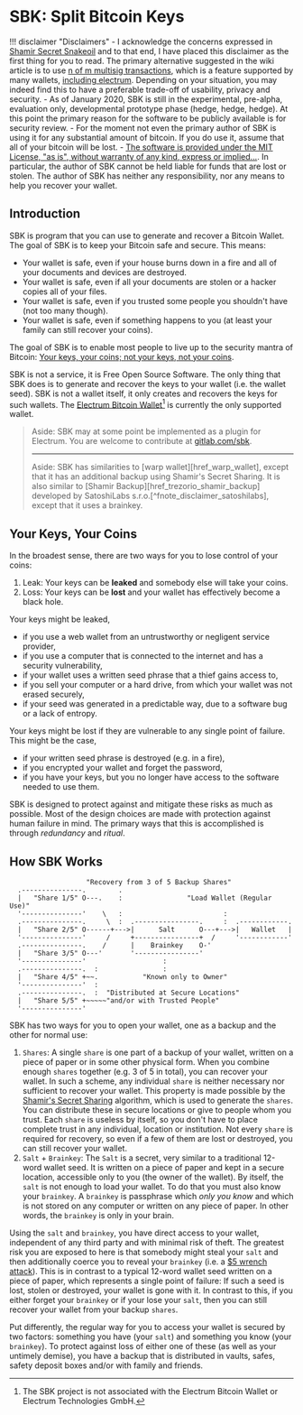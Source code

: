 # SBK: Split Bitcoin Keys


!!! disclaimer "Disclaimers"
    - I acknowledge the concerns expressed in [Shamir Secret Snakeoil][href_btcwiki_sss] and to that end, I have placed this disclaimer as the first thing for you to read. The primary alternative suggested in the wiki article is to use [n of m multisig transactions][href_btcwiki_multisig], which is a feature supported by many wallets, [including electrum][href_electrum_multisig]. Depending on your situation, you may indeed find this to have a preferable trade-off of usability, privacy and security.
    - As of January 2020, SBK is still in the experimental, pre-alpha, evaluation only, developmental prototype phase (hedge, hedge, hedge). At this point the primary reason for the software to be publicly available is for security review.
    - For the moment not even the primary author of SBK is using it for any substantial amount of bitcoin. If you do use it, assume that all of your bitcoin will be lost.
    - [The software is provided under the MIT License, "as is", without warranty of any kind, express or implied…][href_sbk_license]. In particular, the author of SBK cannot be held liable for funds that are lost or stolen. The author of SBK has neither any responsibility, nor any means to help you recover your wallet.

[href_btcwiki_sss]: https://en.bitcoin.it/wiki/Shamir_Secret_Snakeoil

[href_btcwiki_multisig]: https://en.bitcoin.it/wiki/Multisignature

[href_electrum_multisig]: https://electrum.readthedocs.io/en/latest/multisig.html

[href_sbk_license]: https://gitlab.com/mbarkhau/sbk/blob/master/LICENSE


## Introduction

SBK is program that you can use to generate and recover a Bitcoin Wallet. The goal of SBK is to keep your Bitcoin safe and secure. This means:

 - Your wallet is safe, even if your house burns down in a fire and all of your documents and devices are destroyed.
 - Your wallet is safe, even if all your documents are stolen or a hacker copies all of your files.
 - Your wallet is safe, even if you trusted some people you shouldn't have (not too many though).
 - Your wallet is safe, even if something happens to you (at least your family can still recover your coins).

The goal of SBK is to enable most people to live up to the security mantra of Bitcoin: [Your keys, your coins; not your keys, not your coins][href_yt_aantonop].

SBK is not a service, it is Free Open Source Software. The only thing that SBK does is to generate and recover the keys to your wallet (i.e. the wallet seed). SBK is not a wallet itself, it only creates and recovers the keys for such wallets. The [Electrum Bitcoin Wallet][href_electrum_org][^fnote_disclaimer_electrum] is currently the only supported wallet.

> Aside: SBK may at some point be implemented as a plugin for Electrum. You are welcome to contribute at [gitlab.com/sbk][href_gitlab_sbk].
> <hr/>
> Aside: SBK has similarities to [warp wallet][href_warp_wallet], except that it has an additional backup using Shamir's Secret Sharing. It is also similar to [Shamir Backup][href_trezorio_shamir_backup] developed by SatoshiLabs s.r.o.[^fnote_disclaimer_satoshilabs], except that it uses a brainkey.


[href_yt_aantonop]: https://www.youtube.com/watch?v=AcrEEnDLm58

[href_electrum_org]: https://electrum.org

[href_gitlab_sbk]: https://gitlab.com/mbarkhau/sbk

[href_warp_wallet]: https://keybase.io/warp/warp_1.0.9_SHA256_a2067491ab582bde779f4505055807c2479354633a2216b22cf1e92d1a6e4a87.html

[href_trezorio_shamir_backup]: https://wiki.trezor.io/Shamir_Backup

[^fnote_disclaimer_electrum]: The SBK project is not associated with the Electrum Bitcoin Wallet or Electrum Technologies GmbH.

[^fnote_disclaimer_satoshilabs]: The SBK project is not associated with SatoshiLabs s.r.o.


## Your Keys, Your Coins

In the broadest sense, there are two ways for you to lose control of your coins:

 1. Leak: Your keys can be **leaked** and somebody else will take your coins.
 2. Loss: Your keys can be **lost** and your wallet has effectively become a black hole.

Your keys might be leaked,

 - if you use a web wallet from an untrustworthy or negligent service provider,
 - if you use a computer that is connected to the internet and has a security vulnerability,
 - if your wallet uses a written seed phrase that a thief gains access to,
 - if you sell your computer or a hard drive, from which your wallet was not erased securely,
 - if your seed was generated in a predictable way, due to a software bug or a lack of entropy.

Your keys might be lost if they are vulnerable to any single point of failure. This might be the case,

 - if your written seed phrase is destroyed (e.g. in a fire),
 - if you encrypted your wallet and forget the password,
 - if you have your keys, but you no longer have access to the software needed to use them.

SBK is designed to protect against and mitigate these risks as much as possible. Most of the design choices are made with protection against human failure in mind. The primary ways that this is accomplished is through *redundancy* and *ritual*.


## How SBK Works

```bob
                   "Recovery from 3 of 5 Backup Shares"
  .---------------.        .
  |   "Share 1/5" O---.    :                "Load Wallet (Regular Use)"
  '---------------'    \   :                         :
  .---------------.     \  :  .----------------.     :  .------------.
  |   "Share 2/5" O------+--->|      Salt      O---+--->|   Wallet   |
  '---------------'     /     +----------------+  /     '------------'
  .---------------.    /      |    Brainkey    O-'
  |   "Share 3/5" O---'       '----------------'
  '---------------'                   :
  .---------------.  :                :
  |   "Share 4/5" +~~.           "Known only to Owner"
  '---------------'  :
  .---------------.  :  "Distributed at Secure Locations"
  |   "Share 5/5" +~~~~~"and/or with Trusted People"
  '---------------'
```

SBK has two ways for you to open your wallet, one as a backup and the other for normal use:

 1. `Shares`: A single `share` is one part of a backup of your wallet, written on a piece of paper or in some other physical form. When you combine enough `shares` together (e.g. 3 of 5 in total), you can recover your wallet. In such a scheme, any individual `share` is neither necessary nor sufficient to recover your wallet. This property is made possible by the [Shamir's Secret Sharing][href_wiki_sss] algorithm, which is used to generate the `shares`. You can distribute these in secure locations or give to people whom you trust. Each `share` is useless by itself, so you don't have to place complete trust in any individual, location or institution. Not every `share` is required for recovery, so even if a few of them are lost or destroyed, you can still recover your wallet.
 2. `Salt` + `Brainkey`: The `Salt` is a secret, very similar to a traditional 12-word wallet seed. It is written on a piece of paper and kept in a secure location, accessible only to you (the owner of the wallet). By itself, the `salt` is not enough to load your wallet. To do that you must also know your `brainkey`. A `brainkey` is passphrase which *only you know* and which is not stored on any computer or written on any piece of paper. In other words, the `brainkey` is only in your brain.

Using the `salt` and `brainkey`, you have direct access to your wallet, independent of any third party and with minimal risk of theft. The greatest risk you are exposed to here is that somebody might steal your `salt` and then additionally coerce you to reveal your `brainkey` (i.e. a [$5 wrench attack][href_xkcd_538]). This is in contrast to a typical 12-word wallet seed written on a piece of paper, which represents a single point of failure: If such a seed is lost, stolen or destroyed, your wallet is gone with it. In contrast to this, if you either forget your `brainkey` or if your lose your `salt`, then you can still recover your wallet from your backup `shares`.

Put differently, the regular way for you to access your wallet is secured by two factors: something you have (your `salt`) and something you know (your `brainkey`). To protect against loss of either one of these (as well as your untimely demise), you have a backup that is distributed in vaults, safes, safety deposit boxes and/or with family and friends.


[href_wiki_sss]: https://en.wikipedia.org/wiki/Shamir%27s_Secret_Sharing

[href_xkcd_538]: https://xkcd.com/538/
